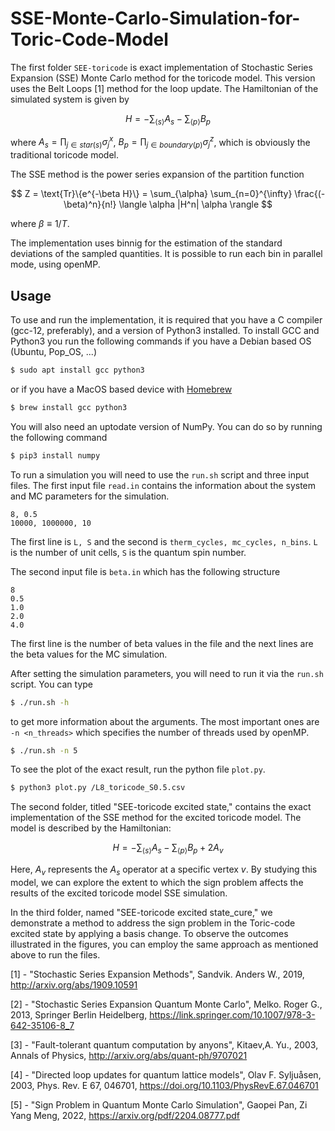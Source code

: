 # SSE-Monte-Carlo-Simulation-for-Toric-Code-Model

The first folder `SEE-toricode` is exact implementation of Stochastic Series Expansion (SSE) Monte Carlo method for the toricode model. This version uses the Belt Loops [1] method for the loop update.
The Hamiltonian of the simulated system is given by

$$ H = - \sum_{\langle s \rangle} A_s - \sum_{\langle p \rangle} B_p $$

where $A_s = \prod_{j\in star(s)} \sigma_j^x$,  $B_p = \prod_{j\in boundary(p)} \sigma_j^z$, which is obviously the traditional toricode model.

The SSE method is the power series expansion of the partition function 

$$ Z = \text{Tr}\{e^{-\beta H}\} = \sum_{\alpha} \sum_{n=0}^{\infty} \frac{(-\beta)^n}{n!} \langle \alpha |H^n| \alpha \rangle $$

where $\beta \equiv 1 / T$.

The implementation uses binnig for the estimation of the standard deviations of the sampled quantities. It is possible to run each bin in parallel mode, using openMP.

## Usage

To use and run the implementation, it is required that you have a C compiler (gcc-12, preferably), and a version of Python3 installed. To install GCC and Python3 you run the following commands if you have a Debian based OS (Ubuntu, Pop_OS, ...)
```bash
$ sudo apt install gcc python3
```
or if you have a MacOS based device with [Homebrew](https://brew.sh)
```bash
$ brew install gcc python3
```
You will also need an uptodate version of NumPy. You can do so by running the following command
```bash
$ pip3 install numpy
```

To run a simulation you will need to use the `run.sh` script and three input files. The first input file `read.in` contains the information about the system and MC parameters for the simulation.
```
8, 0.5
10000, 1000000, 10
```
The first line is `L, S` and the second is `therm_cycles, mc_cycles, n_bins`. `L` is the number of unit cells, `S` is the quantum spin number.

The second input file is `beta.in` which has the following structure
```
8
0.5
1.0
2.0
4.0
```
The first line is the number of beta values in the file and the next lines are the beta values for the MC simulation.


After setting the simulation parameters, you will need to run it via the `run.sh` script. You can type 
```bash
$ ./run.sh -h
```
to get more information about the arguments. The most important ones are `-n <n_threads>` which specifies the number of threads used by openMP.
```bash
$ ./run.sh -n 5 
```
To see the plot of the exact result, run the python file `plot.py`.
```bash
$ python3 plot.py /L8_toricode_S0.5.csv
```
The second folder, titled "SEE-toricode excited state," contains the exact implementation of the SSE method for the excited toricode model. The model is described by the Hamiltonian:

$$ H = - \sum_{\langle s \rangle} A_s - \sum_{\langle p \rangle} B_p + 2A_v$$

Here, $A_v$ represents the $A_s$ operator at a specific vertex $v$. By studying this model, we can explore the extent to which the sign problem affects the results of the excited toricode model SSE simulation.

In the third folder, named "SEE-toricode excited state_cure," we demonstrate a method to address the sign problem in the Toric-code excited state by applying a basis change.
To observe the outcomes illustrated in the figures, you can employ the same approach as mentioned above to run the files.

[1] - "Stochastic Series Expansion Methods", Sandvik. Anders W., 2019,  http://arxiv.org/abs/1909.10591

[2] - "Stochastic Series Expansion Quantum Monte Carlo", Melko. Roger G., 2013, Springer Berlin Heidelberg, https://link.springer.com/10.1007/978-3-642-35106-8_7

[3] - "Fault-tolerant quantum computation by anyons", Kitaev,A. Yu., 2003, Annals of Physics, http://arxiv.org/abs/quant-ph/9707021

[4] - "Directed loop updates for quantum lattice models", Olav F. Syljuåsen, 2003, Phys. Rev. E 67, 046701, https://doi.org/10.1103/PhysRevE.67.046701

[5] - "Sign Problem in Quantum Monte Carlo Simulation", Gaopei Pan, Zi Yang Meng, 2022, https://arxiv.org/pdf/2204.08777.pdf
